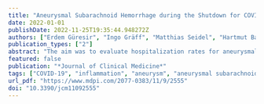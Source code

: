 ```yaml
---
title: "Aneurysmal Subarachnoid Hemorrhage during the Shutdown for COVID-19"
date: 2022-01-01
publishDate: 2022-11-25T19:35:44.948272Z
authors: ["Erdem Güresir", "Ingo Gräff", "Matthias Seidel", "Hartmut Bauer", "Christoph Coch", "Christian Diepenseifen", "Christian Dohmen", "Susanne Engels", "Alexis Hadjiathanasiou", "Ulrich Heister", "Inge Heyer", "Tim Lampmann", "Sebastian Paus", "Gabor Petzold", "Dieter Pöhlau", "Christian Putensen", "Matthias Schneider", "Patrick Schuss", "Jochen Textor", "Markus Velten", "Johannes Wach", "Thomas Welchowski", "Hartmut Vatter"]
publication_types: ["2"]
abstract: "The aim was to evaluate hospitalization rates for aneurysmal subarachnoid hemorrhage (SAH) within an interdisciplinary multicenter neurovascular network (NVN) during the shutdown for the COVID-19 pandemic along with its modifiable risk factors. In this multicenter study, admission rates for SAH were compared for the period of the shutdown for the COVID-19 pandemic in Germany (calendar weeks (cw) 12 to 16, 2020), the periods before (cw 6–11) and after the shutdown (cw 17–21 and 22–26, 2020), as well as with the corresponding cw in the years 2015–2019. Data on all-cause and pre-hospital mortality within the area of the NVN were retrieved from the Department of Health, and the responsible emergency medical services. Data on known triggers for systemic inflammation, e.g., respiratory viruses and air pollution, were analyzed. Hospitalizations for SAH decreased during the shutdown period to one-tenth within the multicenter NVN. There was a substantial decrease in acute respiratory illness rates, and of air pollution during the shutdown period. The implementation of public health measures, e.g., contact restrictions and increased personal hygiene during the shutdown, might positively influence modifiable risk factors, e.g., systemic inflammation, leading to a decrease in the incidence of SAH."
featured: false
publication: "*Journal of Clinical Medicine*"
tags: ["COVID-19", "inflammation", "aneurysm", "aneurysmal subarachnoid hemorrhage", "neurosurgery", "Poisson regression", "stroke"]
url_pdf: "https://www.mdpi.com/2077-0383/11/9/2555"
doi: "10.3390/jcm11092555"
---
```


